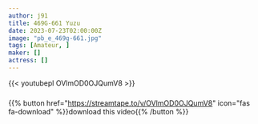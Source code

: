 ```yaml
---
author: j91
title: 469G-661 Yuzu
date: 2023-07-23T02:00:00Z
image: "pb_e_469g-661.jpg"
tags: [Amateur, ]
maker: []
actress: []
---
```



{{< youtubepl OVlmOD0OJQumV8 >}}
###

{{% button href="https://streamtape.to/v/OVlmOD0OJQumV8" icon="fas fa-download" %}}download this video{{% /button %}}

